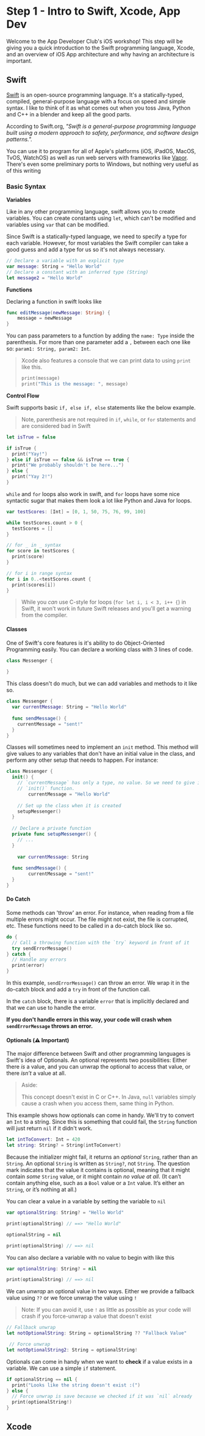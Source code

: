# Step 1 - Intro to Swift, Xcode, App Dev

Welcome to the App Developer Club's iOS workshop! This step will be giving you a quick introduction to the Swift programming language, Xcode, and an overview of iOS App architecture and why having an architecture is important.

## Swift

[Swift](https://swift.org/about/) is an open-source programming language. It's a statically-typed, compiled, general-purpose language with a focus on speed and simple syntax. I like to think of it as what comes out when you toss Java, Python and C++ in a blender and keep all the good parts.

According to Swift.org, *"Swift is a general-purpose programming language built using a modern approach to safety, performance, and software design patterns.".*

You can use it to program for all of Apple's platforms (iOS, iPadOS, MacOS, TvOS, WatchOS) as well as run web servers with frameworks like [Vapor](https://vapor.codes/). There's even some preliminary ports to Windows, but nothing very useful as of this writing

### Basic Syntax

**Variables**

Like in any other programming language, swift allows you to create variables. You can create constants using `let`, which can't be modified and variables using `var` that can be modified. 

Since Swift is a statically-typed language, we need to specify a type for each variable. However, for most variables the Swift compiler can take a good guess and add a type for us so it's not always necessary.

```swift
// Declare a variable with an explicit type
var message: String = "Hello World"
// Declare a constant with an inferred type (String)
let message2 = "Hello World"
```

**Functions**

Declaring a function in swift looks like

```swift
func editMessage(newMessage: String) {
	message = newMessage
}
```

You can pass parameters to a function by adding the `name: Type` inside the parenthesis. For more than one parameter add a `,` between each one like so: `param1: String, param2: Int`.

> Xcode also features a console that we can print data to using `print` like this.
>
> ```swift
> print(message)
> print("This is the message: ", message)
> ```

**Control Flow**

Swift supports basic `if, else if, else` statements like the below example. 

> Note, parenthesis are not required in `if`, `while`, or `for` statements and are considered bad in Swift

```swift
let isTrue = false

if isTrue {
  print("Yay!")
} else if isTrue == false && isTrue == true {
  print("We probably shouldn't be here...")
} else {
  print("Yay 2!")
}
```

`while` and `for` loops also work in swift, and `for` loops have some nice syntactic sugar that makes them look a lot like Python and Java for loops.

```swift
var testScores: [Int] = [0, 1, 50, 75, 76, 99, 100]

while testScores.count > 0 {
  testScores = []
}

// for _ in _ syntax
for score in testScores {
  print(score)
}

// for i in range syntax
for i in 0..<testScores.count {
  print(scores[i])
}
```

> While you *can* use C-style for loops (`for let i, i < 3, i++ {`) in Swift, it won't work in future Swift releases and you'll get a warning from the compiler.

#### Classes

One of Swift's core features is it's ability to do Object-Oriented Programming easily. You can declare a working class with 3 lines of code.

```swift
class Messenger {
  
}
```

This class doesn't do much, but we can add variables and methods to it like so.

```swift
class Messenger {
  var currentMessage: String = "Hello World"
  
  func sendMessage() {
    currentMessage = "sent!"
  }
}
```

Classes will sometimes need to implement an `init` method. This method will give values to any variables that don't have an initial value in the class, and perform any other setup that needs to happen. For instance:

```swift
class Messenger {
  init() {
    // `currentMessage` has only a type, no value. So we need to give it a value in the
    // `init()` function.
		currentMessage = "Hello World"
    
    // Set up the class when it is created
    setupMessenger()
  }
  
  // Declare a private function
  private func setupMessenger() {
    // ...
  }
  
	var currentMessage: String
  
  func sendMessage() {
		currentMessage = "sent!"
  }
}
```

#### Do Catch

Some methods can 'throw' an error. For instance, when reading from a file multiple errors might occur. The file might not exist, the file is corrupted, etc. These functions need to be called in a do-catch block like so.

```swift
do {
  // Call a throwing function with the `try` keyword in front of it
  try sendErrorMessage()
} catch {
  // Handle any errors
  print(error)
}
```

In this example, `sendErrorMessage()` can throw an error. We wrap it in the do-catch block and add a `try` in front of the function call. 

In the `catch` block, there is a variable `error` that is implicitly declared and that we can use to handle the error.

**If you don't handle errors in this way, your code will crash when `sendErrorMessage` throws an error.**

#### Optionals (⚠️ Important)

The major difference between Swift and other programming languages is Swift's idea of Optionals. An optional represents two possibilities: Either there *is* a value, and you can unwrap the optional to access that value, or there *isn’t* a value at all.

> Aside:
>
> This concept doesn't exist in C or C++. In Java, `null` variables simply cause a crash when you access them, same thing in Python.

This example shows how optionals can come in handy. We'll try to convert an `Int` to a string. Since this is something that could fail, the `String` function will just return `nil` if it didn't work.

```swift
let intToConvert: Int = 420
let string: String? = String(intToConvert)
```

Because the initializer might fail, it returns an *optional* `String`, rather than an `String`. An optional `String` is written as `String?`, not `String`. The question mark indicates that the value it contains is optional, meaning that it might contain *some* `String` value, or it might contain *no value at all*. (It can’t contain anything else, such as a `Bool` value or a `Int` value. It’s either an `String`, or it’s nothing at all.)

You can clear a value in a variable by setting the variable to `nil`

```swift
var optionalString: String? = "Hello World"

print(optionalString) // ==> "Hello World"

optionalString = nil

print(optionalString) // ==> nil
```

You can also declare a variable with no value to begin with like this

```swift
var optionalString: String? = nil

print(optionalString) // ==> nil
```

We can *unwrap* an optional value in two ways. Either we provide a fallback value using `??` or we force unwrap the value using `!`

> Note: If you can avoid it, use `!` as little as possible as your code will crash if you force-unwrap a value that doesn't exist

```swift
// Fallback unwrap
let notOptionalString: String = optionalString ?? "Fallback Value"

 // Force unwrap
let notOptionalString2: String = optionalString!
```

Optionals can come in handy when we want to **check** if a value exists in a variable. We can use a simple `if` statement.

```swift
if optionalString == nil {
  print("Looks like the string doesn't exist :(")
} else {
  // Force unwrap is save because we checked if it was `nil` already
  print(optionalString!)
}
```

## Xcode

